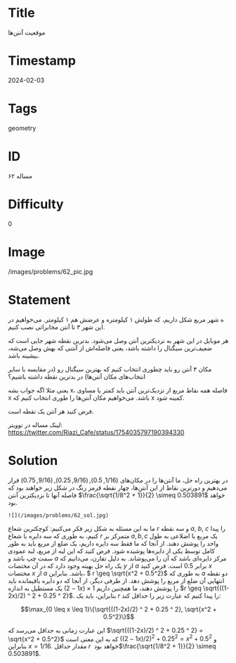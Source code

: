 # Title
موقعیت آنتن‌ها
# Timestamp
2024-02-03
# Tags
geometry
# ID
مساله ۶۲
# Difficulty
0
# Image
/images/problems/62_pic.jpg
# Statement
ه شهر مربع شکل داریم، که طولش ۱ کیلومتره و عرضش هم ۱ کیلومتر. می‌خواهیم در این شهر ۳ تا آنتن مخابراتی نصب کنیم.

هر موبایل در این شهر به نزدیکترین آنتن وصل می‌شود. بدترین نقطه شهر جایی است که ضعیف‌ترین سیگنال را داشته باشد، یعنی فاصله‌اش از آنتنی که بهش وصل می‌شه، بیشینه باشد.

مکان ۳ آنتن رو باید چطوری انتخاب کنیم که بهترین سیگنال رو (در مقایسه با سایر انتخاب‌های مکان آنتن‌ها) در بدترین نقطه داشته باشیم؟

یعنی مثلا اگه جواب بشه x، فاصله همه نقاط مربع از نزدیک‌ترین آنتن باید کمتر یا مساوی x باشد. می‌خواهیم مکان آنتن‌ها را طوری انتخاب کنیم که x کمینه شود.

فرض کنید هر آنتن یک نقطه است.

لینک مساله در توویتر: https://twitter.com/Riazi_Cafe/status/1754035797190394330

# Solution
در بهترین راه حل، ما آنتن‌ها را در مکان‌های $(1/16,0.5), (9/16,0.25),(9/16,0.75)$ قرار می‌دهیم و دورترین نقاط از این آنتن‌ها، چهار نقطه قرمز رنگ در شکل زیر خواهند بود که فاصله آنها تا نزدیکترین آنتن $\frac{\sqrt{1/8^2 + 1}}{2} \simeq 0.503891$ خواهد بود.


    ![](/images/problems/62_sol.jpg)

ما به این مسئله به شکل زیر فکر می‌کنیم: کوچکترین شعاع $r$ و سه نقطه $a$, $b$, $c$ را پیدا کنیم، به طوری که سه دایره با شعاع $r$ متمرکز بر $a,b, c$ یک مربع با اضلاعی به طول واحد را پوشش دهند. از آنجا که ما فقط سه دایره داریم، یک ضلع از مربع باید به طور کامل توسط یکی از دایره‌ها پوشیده شود. فرض کنید که این لبه از مربع، لبه عمودی سمت چپ باشد و $a$ مرکز دایره‌ای باشد که آن را می‌پوشاند. به دلیل تقارن، می‌دانیم که یک راه حل بهینه وجود دارد که در آن مختصات $y$ از $a$ برابر 0.5 است. فرض کنید $x$ مختصات $x$ از $a$ باشد. بنابراین، $ r \geq \sqrt{x^2 + 0.5^2}$ به طوری که $a$ دو نقطه انتهایی آن ضلع از مربع را پوشش دهد. از طرفی دیگر، از آنجا که دو دایره باقیمانده باید یک مستطیل به اندازه $(1-2x) \times 1$ را پوشش دهند، ما همچنین داریم $r \geq \sqrt{((1-2x)/2) ^ 2 + 0.25 ^ 2}$. بنابراین، باید یک $r$ را پیدا کنیم که عبارت زیر را حداقل کند:

$$\max_{0 \leq x \leq 1}\{\sqrt{((1-2x)/2) ^ 2 + 0.25 ^ 2}, \sqrt{x^2 + 0.5^2}\}$$

این عبارت زمانی به حداقل می‌رسد که $\sqrt{((1-2x)/2) ^ 2 + 0.25 ^ 2} =  \sqrt{x^2 + 0.5^2}$ که به این معنی است $((1-2x)/2) ^ 2 + 0.25 ^ 2 =  x^2 + 0.5^2$ و بنابراین $x = 1/16$. مقدار حداقل $r$ خواهد بود ‏$\frac{\sqrt{1/8^2 + 1}}{2} \simeq 0.503891$.

